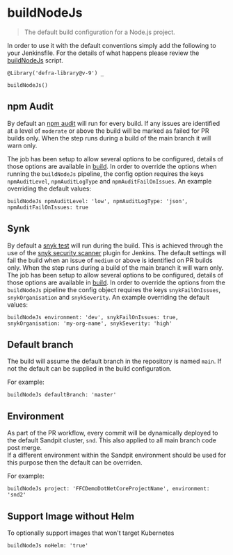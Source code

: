 # buildNodeJs

> The default build configuration for a Node.js project.

In order to use it with the default conventions simply add the following to
your Jenkinsfile.
For the details of what happens please review the
[buildNodeJs](buildNodeJs.groovy) script.

```
@Library('defra-library@v-9') _

buildNodeJs()
```

## npm Audit

By default an [npm audit](https://docs.npmjs.com/cli/audit) will run for every
build. If any issues are identified at a level of `moderate` or above the build
will be marked as failed for PR builds only. When the step runs during a build
of the main branch it will warn only.

The job has been setup to allow several options to be configured, details of
those options are available in [build](build.md). In order to override the
options when running the `buildNodeJs` pipeline, the config option requires the
keys `npmAuditLevel`, `npmAuditLogType` and `npmAuditFailOnIssues`.
An example overriding the default values:

```
buildNodeJs npmAuditLevel: 'low', npmAuditLogType: 'json', npmAuditFailOnIssues: true
```

## Synk

By default a
[snyk test](https://support.snyk.io/hc/en-us/articles/360003812578#UUID-c88e66cf-431c-9ab1-d388-a8f82991c6e0)
will run during the build. This is achieved through the use of the
[snyk security scanner](https://plugins.jenkins.io/snyk-security-scanner/)
plugin for Jenkins.
The default settings will fail the build when an issue of `medium` or above is
identified on PR builds only. When the step runs during a build of the main
branch it will warn only.
The job has been setup to allow several options to be configured, details of
those options are available in [build](build.md). In order to override the
options from the `buildNodeJs` pipeline the config object requires the keys
`snykFailOnIssues`, `snykOrganisation` and `snykSeverity`.
An example overriding the default values:

```
buildNodeJs environment: 'dev', snykFailOnIssues: true, snykOrganisation: 'my-org-name', snykSeverity: 'high'
```

## Default branch
The build will assume the default branch in the repository is named `main`.  If not the default can be supplied in the build configuration.

For example:

```
buildNodeJs defaultBranch: 'master'
```

## Environment

As part of the PR workflow, every commit will be dynamically deployed to the default Sandpit cluster, `snd`.  This also applied to all main branch code post merge.  
If a different environment within the Sandpit environment should be used for this purpose then the default can be overriden.

For example:

```
buildNodeJs project: 'FFCDemoDotNetCoreProjectName', environment: 'snd2'
```
## Support Image without Helm

To optionally support images that won't target Kubernetes

```
buildNodeJs noHelm: 'true'
```

